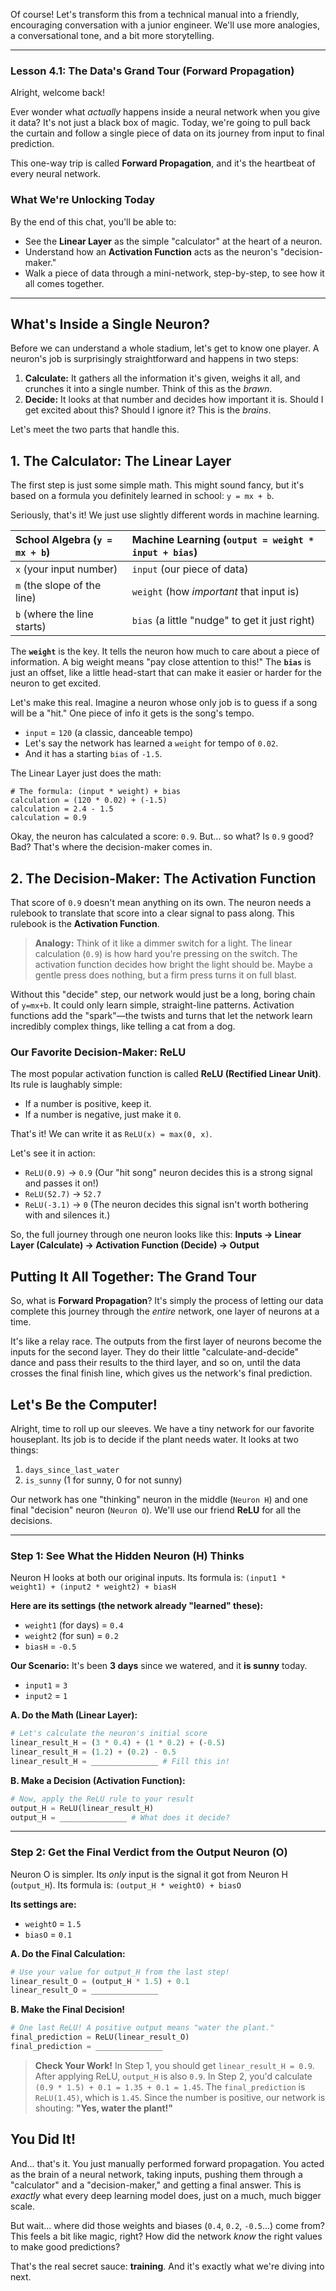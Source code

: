 Of course! Let's transform this from a technical manual into a friendly, encouraging conversation with a junior engineer. We'll use more analogies, a conversational tone, and a bit more storytelling.

***

### **Lesson 4.1: The Data's Grand Tour (Forward Propagation)**

Alright, welcome back!

Ever wonder what *actually* happens inside a neural network when you give it data? It's not just a black box of magic. Today, we're going to pull back the curtain and follow a single piece of data on its journey from input to final prediction.

This one-way trip is called **Forward Propagation**, and it's the heartbeat of every neural network.

### What We're Unlocking Today

By the end of this chat, you'll be able to:
*   See the **Linear Layer** as the simple "calculator" at the heart of a neuron.
*   Understand how an **Activation Function** acts as the neuron's "decision-maker."
*   Walk a piece of data through a mini-network, step-by-step, to see how it all comes together.

***

## What's Inside a Single Neuron?

Before we can understand a whole stadium, let's get to know one player. A neuron's job is surprisingly straightforward and happens in two steps:

1.  **Calculate:** It gathers all the information it's given, weighs it all, and crunches it into a single number. Think of this as the *brawn*.
2.  **Decide:** It looks at that number and decides how important it is. Should I get excited about this? Should I ignore it? This is the *brains*.

Let's meet the two parts that handle this.

## 1. The Calculator: The Linear Layer

The first step is just some simple math. This might sound fancy, but it's based on a formula you definitely learned in school: `y = mx + b`.

Seriously, that's it! We just use slightly different words in machine learning.

| School Algebra (`y = mx + b`) | Machine Learning (`output = weight * input + bias`) |
| :--- | :--- |
| `x` (your input number) | `input` (our piece of data) |
| `m` (the slope of the line) | `weight` (how *important* that input is) |
| `b` (where the line starts) | `bias` (a little "nudge" to get it just right) |

The **`weight`** is the key. It tells the neuron how much to care about a piece of information. A big weight means "pay close attention to this!" The **`bias`** is just an offset, like a little head-start that can make it easier or harder for the neuron to get excited.

Let's make this real. Imagine a neuron whose only job is to guess if a song will be a "hit." One piece of info it gets is the song's tempo.

*   `input` = `120` (a classic, danceable tempo)
*   Let's say the network has learned a `weight` for tempo of `0.02`.
*   And it has a starting `bias` of `-1.5`.

The Linear Layer just does the math:
```
# The formula: (input * weight) + bias
calculation = (120 * 0.02) + (-1.5)
calculation = 2.4 - 1.5
calculation = 0.9
```
Okay, the neuron has calculated a score: `0.9`. But... so what? Is `0.9` good? Bad? That's where the decision-maker comes in.

## 2. The Decision-Maker: The Activation Function

That score of `0.9` doesn't mean anything on its own. The neuron needs a rulebook to translate that score into a clear signal to pass along. This rulebook is the **Activation Function**.

> **Analogy:** Think of it like a dimmer switch for a light. The linear calculation (`0.9`) is how hard you're pressing on the switch. The activation function decides how bright the light should be. Maybe a gentle press does nothing, but a firm press turns it on full blast.

Without this "decide" step, our network would just be a long, boring chain of `y=mx+b`. It could only learn simple, straight-line patterns. Activation functions add the "spark"—the twists and turns that let the network learn incredibly complex things, like telling a cat from a dog.

### Our Favorite Decision-Maker: ReLU

The most popular activation function is called **ReLU (Rectified Linear Unit)**. Its rule is laughably simple:
*   If a number is positive, keep it.
*   If a number is negative, just make it `0`.

That's it! We can write it as `ReLU(x) = max(0, x)`.

Let's see it in action:
*   `ReLU(0.9)` → `0.9` (Our "hit song" neuron decides this is a strong signal and passes it on!)
*   `ReLU(52.7)` → `52.7`
*   `ReLU(-3.1)` → `0` (The neuron decides this signal isn't worth bothering with and silences it.)

So, the full journey through one neuron looks like this:
**Inputs → Linear Layer (Calculate) → Activation Function (Decide) → Output**

## Putting It All Together: The Grand Tour

So, what is **Forward Propagation**? It's simply the process of letting our data complete this journey through the *entire* network, one layer of neurons at a time.

It's like a relay race. The outputs from the first layer of neurons become the inputs for the second layer. They do their little "calculate-and-decide" dance and pass their results to the third layer, and so on, until the data crosses the final finish line, which gives us the network's final prediction.

## Let's Be the Computer!

Alright, time to roll up our sleeves. We have a tiny network for our favorite houseplant. Its job is to decide if the plant needs water. It looks at two things:
1.  `days_since_last_water`
2.  `is_sunny` (1 for sunny, 0 for not sunny)

Our network has one "thinking" neuron in the middle (`Neuron H`) and one final "decision" neuron (`Neuron O`). We'll use our friend **ReLU** for all the decisions.

---

### **Step 1: See What the Hidden Neuron (H) Thinks**

Neuron H looks at both our original inputs. Its formula is: `(input1 * weight1) + (input2 * weight2) + biasH`

**Here are its settings (the network already "learned" these):**
*   `weight1` (for days) = `0.4`
*   `weight2` (for sun) = `0.2`
*   `biasH` = `-0.5`

**Our Scenario:** It's been **3 days** since we watered, and it **is sunny** today.
*   `input1` = `3`
*   `input2` = `1`

**A. Do the Math (Linear Layer):**
```python
# Let's calculate the neuron's initial score
linear_result_H = (3 * 0.4) + (1 * 0.2) + (-0.5)
linear_result_H = (1.2) + (0.2) - 0.5
linear_result_H = _______________ # Fill this in!
```

**B. Make a Decision (Activation Function):**
```python
# Now, apply the ReLU rule to your result
output_H = ReLU(linear_result_H)
output_H = _______________ # What does it decide?
```

---

### **Step 2: Get the Final Verdict from the Output Neuron (O)**

Neuron O is simpler. Its *only* input is the signal it got from Neuron H (`output_H`). Its formula is: `(output_H * weightO) + biasO`

**Its settings are:**
*   `weightO` = `1.5`
*   `biasO` = `0.1`

**A. Do the Final Calculation:**
```python
# Use your value for output_H from the last step!
linear_result_O = (output_H * 1.5) + 0.1
linear_result_O = _______________
```

**B. Make the Final Decision!**
```python
# One last ReLU! A positive output means "water the plant."
final_prediction = ReLU(linear_result_O)
final_prediction = _______________
```

> **Check Your Work!**
> In Step 1, you should get `linear_result_H = 0.9`. After applying ReLU, `output_H` is also `0.9`.
> In Step 2, you'd calculate `(0.9 * 1.5) + 0.1 = 1.35 + 0.1 = 1.45`.
> The `final_prediction` is `ReLU(1.45)`, which is `1.45`.
> Since the number is positive, our network is shouting: **"Yes, water the plant!"**

## You Did It!

And... that's it. You just manually performed forward propagation. You acted as the brain of a neural network, taking inputs, pushing them through a "calculator" and a "decision-maker," and getting a final answer. This is *exactly* what every deep learning model does, just on a much, much bigger scale.

But wait... where did those weights and biases (`0.4`, `0.2`, `-0.5`...) come from? This feels a bit like magic, right? How did the network *know* the right values to make good predictions?

That's the real secret sauce: **training**. And it's exactly what we're diving into next.

